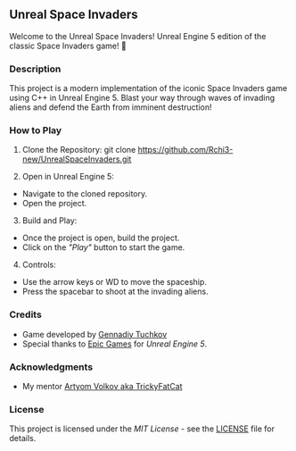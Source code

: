 ## Unreal Space Invaders

Welcome to the Unreal Space Invaders! Unreal Engine 5 edition of the classic Space Invaders game! :tada:

### Description

This project is a modern implementation of the iconic Space Invaders game using C++ in Unreal Engine 5. Blast your way through waves of invading aliens and defend the Earth from imminent destruction!

### How to Play

1. Clone the Repository:
git clone https://github.com/Rchi3-new/UnrealSpaceInvaders.git


2. Open in Unreal Engine 5:
- Navigate to the cloned repository.
- Open the project.

3. Build and Play:
- Once the project is open, build the project.
- Click on the *"Play"* button to start the game.

4. Controls:
- Use the arrow keys or WD to move the spaceship.
- Press the spacebar to shoot at the invading aliens.

### Credits

- Game developed by [Gennadiy Tuchkov](https://github.com/Rchi3-new)
- Special thanks to [Epic Games](https://www.unrealengine.com/) for *Unreal Engine 5*.

### Acknowledgments

- My mentor [Artyom Volkov aka TrickyFatCat](https://github.com/TrickyFatCat)

### License

This project is licensed under the *MIT License* - see the [LICENSE](LICENSE) file for details.
